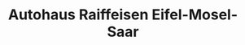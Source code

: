 ---
title: "Autohaus Raiffeisen Eifel-Mosel-Saar"
url: /wittlich/autohaus-raiffeisen-eifel-mosel-saar/
shop: Autohaus
---